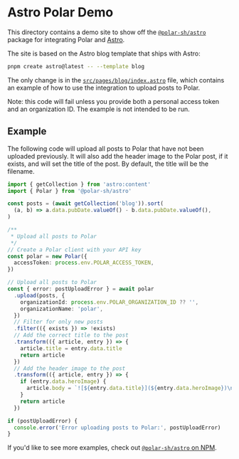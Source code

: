 # Astro Polar Demo

This directory contains a demo site to show off the
[`@polar-sh/astro`](https://npmjs.com/package/@polar-sh/astro) package for integrating
Polar and [Astro](https://astro.build).

The site is based on the Astro blog template that ships with Astro:

```bash
pnpm create astro@latest -- --template blog
```

The only change is in the [`src/pages/blog/index.astro`](./src/pages/blog/index.astro)
file, which contains an example of how to use the integration to upload posts to Polar.

Note: this code will fail unless you provide both a personal access token and an
organization ID. The example is not intended to be run.

## Example

The following code will upload all posts to Polar that have not been uploaded
previously. It will also add the header image to the Polar post, if it exists, and will
set the title of the post. By default, the title will be the filename.

```typescript
import { getCollection } from 'astro:content'
import { Polar } from '@polar-sh/astro'

const posts = (await getCollection('blog')).sort(
  (a, b) => a.data.pubDate.valueOf() - b.data.pubDate.valueOf(),
)

/**
 * Upload all posts to Polar
 */
// Create a Polar client with your API key
const polar = new Polar({
  accessToken: process.env.POLAR_ACCESS_TOKEN,
})

// Upload all posts to Polar
const { error: postUploadError } = await polar
  .upload(posts, {
    organizationId: process.env.POLAR_ORGANIZATION_ID ?? '',
    organizationName: 'polar',
  })
  // Filter for only new posts
  .filter(({ exists }) => !exists)
  // Add the correct title to the post
  .transform(({ article, entry }) => {
    article.title = entry.data.title
    return article
  })
  // Add the header image to the post
  .transform(({ article, entry }) => {
    if (entry.data.heroImage) {
      article.body = `![${entry.data.title}](${entry.data.heroImage})\n\n${article.body}`
    }
    return article
  })

if (postUploadError) {
  console.error('Error uploading posts to Polar:', postUploadError)
}
```

If you'd like to see more examples, check out
[`@polar-sh/astro` on NPM](https://npmjs.com/package/@polar-sh/astro).
